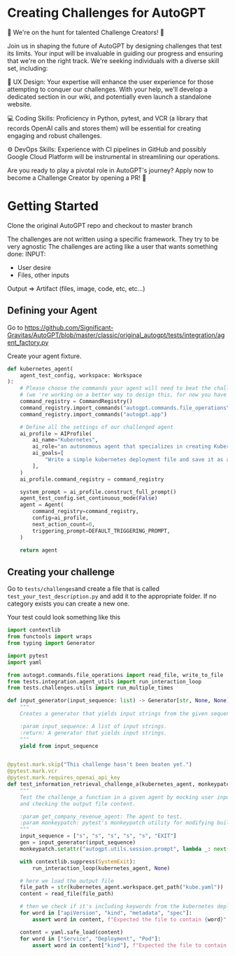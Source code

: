 # Creating Challenges for AutoGPT

🏹 We're on the hunt for talented Challenge Creators! 🎯

Join us in shaping the future of AutoGPT by designing challenges that test its limits. Your input will be invaluable in guiding our progress and ensuring that we're on the right track. We're seeking individuals with a diverse skill set, including:

🎨 UX Design: Your expertise will enhance the user experience for those attempting to conquer our challenges. With your help, we'll develop a dedicated section in our wiki, and potentially even launch a standalone website.

💻 Coding Skills: Proficiency in Python, pytest, and VCR (a library that records OpenAI calls and stores them) will be essential for creating engaging and robust challenges.

⚙️ DevOps Skills: Experience with CI pipelines in GitHub and possibly Google Cloud Platform will be instrumental in streamlining our operations.

Are you ready to play a pivotal role in AutoGPT's journey? Apply now to become a Challenge Creator by opening a PR! 🚀


# Getting Started
Clone the original AutoGPT repo and checkout to master branch


The challenges are not written using a specific framework. They try to be very agnostic
The challenges are acting like a user that wants something done: 
INPUT:
- User desire
- Files, other inputs

Output => Artifact (files, image, code, etc, etc...)

## Defining your Agent

Go to https://github.com/Significant-Gravitas/AutoGPT/blob/master/classic/original_autogpt/tests/integration/agent_factory.py

Create your agent fixture.

```python
def kubernetes_agent(
    agent_test_config, workspace: Workspace
):
    # Please choose the commands your agent will need to beat the challenges, the full list is available in the main.py
    # (we 're working on a better way to design this, for now you have to look at main.py)
    command_registry = CommandRegistry()
    command_registry.import_commands("autogpt.commands.file_operations")
    command_registry.import_commands("autogpt.app")

    # Define all the settings of our challenged agent
    ai_profile = AIProfile(
        ai_name="Kubernetes",
        ai_role="an autonomous agent that specializes in creating Kubernetes deployment templates.",
        ai_goals=[
            "Write a simple kubernetes deployment file and save it as a kube.yaml.",
        ],
    )
    ai_profile.command_registry = command_registry

    system_prompt = ai_profile.construct_full_prompt()
    agent_test_config.set_continuous_mode(False)
    agent = Agent(
        command_registry=command_registry,
        config=ai_profile,
        next_action_count=0,
        triggering_prompt=DEFAULT_TRIGGERING_PROMPT,
    )

    return agent
```

## Creating your challenge
Go to `tests/challenges`and create a file that is called `test_your_test_description.py` and add it to the appropriate folder. If no category exists you can create a new one.

Your test could look something like this 

```python
import contextlib
from functools import wraps
from typing import Generator

import pytest
import yaml

from autogpt.commands.file_operations import read_file, write_to_file
from tests.integration.agent_utils import run_interaction_loop
from tests.challenges.utils import run_multiple_times

def input_generator(input_sequence: list) -> Generator[str, None, None]:
    """
    Creates a generator that yields input strings from the given sequence.

    :param input_sequence: A list of input strings.
    :return: A generator that yields input strings.
    """
    yield from input_sequence


@pytest.mark.skip("This challenge hasn't been beaten yet.")
@pytest.mark.vcr
@pytest.mark.requires_openai_api_key
def test_information_retrieval_challenge_a(kubernetes_agent, monkeypatch) -> None:
    """
    Test the challenge_a function in a given agent by mocking user inputs
    and checking the output file content.

    :param get_company_revenue_agent: The agent to test.
    :param monkeypatch: pytest's monkeypatch utility for modifying builtins.
    """
    input_sequence = ["s", "s", "s", "s", "s", "EXIT"]
    gen = input_generator(input_sequence)
    monkeypatch.setattr("autogpt.utils.session.prompt", lambda _: next(gen))

    with contextlib.suppress(SystemExit):
        run_interaction_loop(kubernetes_agent, None)

    # here we load the output file
    file_path = str(kubernetes_agent.workspace.get_path("kube.yaml"))
    content = read_file(file_path)

    # then we check if it's including keywords from the kubernetes deployment config
    for word in ["apiVersion", "kind", "metadata", "spec"]:
        assert word in content, f"Expected the file to contain {word}"

    content = yaml.safe_load(content)
    for word in ["Service", "Deployment", "Pod"]:
        assert word in content["kind"], f"Expected the file to contain {word}"


```

